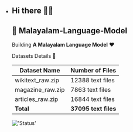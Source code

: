 - ## Hi there 👋👋
  ## 💾 **Malayalam-Language-Model**

  Building **A Malayalam Language Model** ❤️
  
  Datasets Details 📖
  
  **Dataset Name**|**Number of Files**
  -----|-----
  wikitext_raw.zip| 12388 text files
  magazine_raw.zip| 7863 text files
  articles_raw.zip| 16844 text files
  **Total**|**37095 text files**


  !['Status'](https://img.shields.io/badge/status-Completed-brightgreen?style=for-the-badge)
